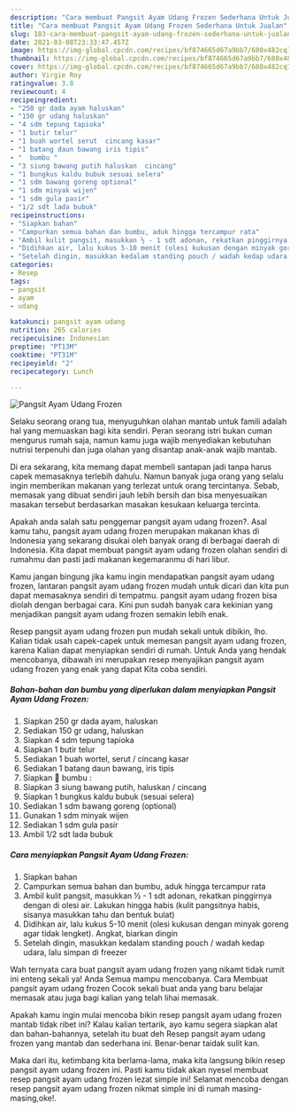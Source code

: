 ```yaml
---
description: "Cara membuat Pangsit Ayam Udang Frozen Sederhana Untuk Jualan"
title: "Cara membuat Pangsit Ayam Udang Frozen Sederhana Untuk Jualan"
slug: 183-cara-membuat-pangsit-ayam-udang-frozen-sederhana-untuk-jualan
date: 2021-03-08T23:33:47.457Z
image: https://img-global.cpcdn.com/recipes/bf874665d67a9bb7/680x482cq70/pangsit-ayam-udang-frozen-foto-resep-utama.jpg
thumbnail: https://img-global.cpcdn.com/recipes/bf874665d67a9bb7/680x482cq70/pangsit-ayam-udang-frozen-foto-resep-utama.jpg
cover: https://img-global.cpcdn.com/recipes/bf874665d67a9bb7/680x482cq70/pangsit-ayam-udang-frozen-foto-resep-utama.jpg
author: Virgie Roy
ratingvalue: 3.8
reviewcount: 4
recipeingredient:
- "250 gr dada ayam haluskan"
- "150 gr udang haluskan"
- "4 sdm tepung tapioka"
- "1 butir telur"
- "1 buah wortel serut  cincang kasar"
- "1 batang daun bawang iris tipis"
- "  bumbu "
- "3 siung bawang putih haluskan  cincang"
- "1 bungkus kaldu bubuk sesuai selera"
- "1 sdm bawang goreng optional"
- "1 sdm minyak wijen"
- "1 sdm gula pasir"
- "1/2 sdt lada bubuk"
recipeinstructions:
- "Siapkan bahan"
- "Campurkan semua bahan dan bumbu, aduk hingga tercampur rata"
- "Ambil kulit pangsit, masukkan ½ - 1 sdt adonan, rekatkan pinggirnya dengan di olesi air. Lakukan hingga habis (kulit pangsitnya habis, sisanya masukkan tahu dan bentuk bulat)"
- "Didihkan air, lalu kukus 5-10 menit (olesi kukusan dengan minyak goreng agar tidak lengket). Angkat, biarkan dingin"
- "Setelah dingin, masukkan kedalam standing pouch / wadah kedap udara, lalu simpan di freezer"
categories:
- Resep
tags:
- pangsit
- ayam
- udang

katakunci: pangsit ayam udang 
nutrition: 265 calories
recipecuisine: Indonesian
preptime: "PT13M"
cooktime: "PT31M"
recipeyield: "2"
recipecategory: Lunch

---
```



![Pangsit Ayam Udang Frozen](https://img-global.cpcdn.com/recipes/bf874665d67a9bb7/680x482cq70/pangsit-ayam-udang-frozen-foto-resep-utama.jpg)

Selaku seorang orang tua, menyuguhkan olahan mantab untuk famili adalah hal yang memuaskan bagi kita sendiri. Peran seorang istri bukan cuman mengurus rumah saja, namun kamu juga wajib menyediakan kebutuhan nutrisi terpenuhi dan juga olahan yang disantap anak-anak wajib mantab.

Di era  sekarang, kita memang dapat membeli santapan jadi tanpa harus capek memasaknya terlebih dahulu. Namun banyak juga orang yang selalu ingin memberikan makanan yang terlezat untuk orang tercintanya. Sebab, memasak yang dibuat sendiri jauh lebih bersih dan bisa menyesuaikan masakan tersebut berdasarkan masakan kesukaan keluarga tercinta. 



Apakah anda salah satu penggemar pangsit ayam udang frozen?. Asal kamu tahu, pangsit ayam udang frozen merupakan makanan khas di Indonesia yang sekarang disukai oleh banyak orang di berbagai daerah di Indonesia. Kita dapat membuat pangsit ayam udang frozen olahan sendiri di rumahmu dan pasti jadi makanan kegemaranmu di hari libur.

Kamu jangan bingung jika kamu ingin mendapatkan pangsit ayam udang frozen, lantaran pangsit ayam udang frozen mudah untuk dicari dan kita pun dapat memasaknya sendiri di tempatmu. pangsit ayam udang frozen bisa diolah dengan berbagai cara. Kini pun sudah banyak cara kekinian yang menjadikan pangsit ayam udang frozen semakin lebih enak.

Resep pangsit ayam udang frozen pun mudah sekali untuk dibikin, lho. Kalian tidak usah capek-capek untuk memesan pangsit ayam udang frozen, karena Kalian dapat menyiapkan sendiri di rumah. Untuk Anda yang hendak mencobanya, dibawah ini merupakan resep menyajikan pangsit ayam udang frozen yang enak yang dapat Kita coba sendiri.

<!--inarticleads1-->

##### Bahan-bahan dan bumbu yang diperlukan dalam menyiapkan Pangsit Ayam Udang Frozen:

1. Siapkan 250 gr dada ayam, haluskan
1. Sediakan 150 gr udang, haluskan
1. Siapkan 4 sdm tepung tapioka
1. Siapkan 1 butir telur
1. Sediakan 1 buah wortel, serut / cincang kasar
1. Sediakan 1 batang daun bawang, iris tipis
1. Siapkan  🥥 bumbu :
1. Siapkan 3 siung bawang putih, haluskan / cincang
1. Siapkan 1 bungkus kaldu bubuk (sesuai selera)
1. Sediakan 1 sdm bawang goreng (optional)
1. Gunakan 1 sdm minyak wijen
1. Sediakan 1 sdm gula pasir
1. Ambil 1/2 sdt lada bubuk




<!--inarticleads2-->

##### Cara menyiapkan Pangsit Ayam Udang Frozen:

1. Siapkan bahan
1. Campurkan semua bahan dan bumbu, aduk hingga tercampur rata
1. Ambil kulit pangsit, masukkan ½ - 1 sdt adonan, rekatkan pinggirnya dengan di olesi air. Lakukan hingga habis (kulit pangsitnya habis, sisanya masukkan tahu dan bentuk bulat)
1. Didihkan air, lalu kukus 5-10 menit (olesi kukusan dengan minyak goreng agar tidak lengket). Angkat, biarkan dingin
1. Setelah dingin, masukkan kedalam standing pouch / wadah kedap udara, lalu simpan di freezer




Wah ternyata cara buat pangsit ayam udang frozen yang nikamt tidak rumit ini enteng sekali ya! Anda Semua mampu mencobanya. Cara Membuat pangsit ayam udang frozen Cocok sekali buat anda yang baru belajar memasak atau juga bagi kalian yang telah lihai memasak.

Apakah kamu ingin mulai mencoba bikin resep pangsit ayam udang frozen mantab tidak ribet ini? Kalau kalian tertarik, ayo kamu segera siapkan alat dan bahan-bahannya, setelah itu buat deh Resep pangsit ayam udang frozen yang mantab dan sederhana ini. Benar-benar taidak sulit kan. 

Maka dari itu, ketimbang kita berlama-lama, maka kita langsung bikin resep pangsit ayam udang frozen ini. Pasti kamu tiidak akan nyesel membuat resep pangsit ayam udang frozen lezat simple ini! Selamat mencoba dengan resep pangsit ayam udang frozen nikmat simple ini di rumah masing-masing,oke!.

